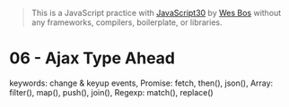> This is a JavaScript practice with [JavaScript30](https://javascript30.com/) by [Wes Bos](https://github.com/wesbos) without any frameworks, compilers, boilerplate, or libraries.

# 06 - Ajax Type Ahead
keywords: change & keyup events, Promise: fetch, then(), json(), Array: filter(), map(), push(), join(), Regexp: match(), replace()